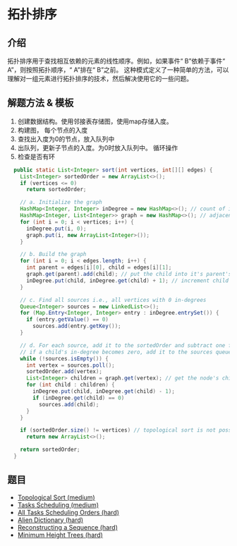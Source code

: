 # 拓扑排序

## 介绍

拓扑排序用于查找相互依赖的元素的线性顺序。例如，如果事件“ B”依赖于事件“ A”，则按照拓扑顺序，“ A”排在“ B”之前。 这种模式定义了一种简单的方法，可以理解对一组元素进行拓扑排序的技术，然后解决使用它的一些问题。

## 解题方法 & 模板

1. 创建数据结构。使用邻接表存储图，使用map存储入度。
2. 构建图， 每个节点的入度
3. 查找出入度为0的节点，放入队列中
4. 出队列，更新子节点的入度。为0时放入队列中。 循环操作
5. 检查是否有环

```java
  public static List<Integer> sort(int vertices, int[][] edges) {
    List<Integer> sortedOrder = new ArrayList<>();
    if (vertices <= 0)
      return sortedOrder;

    // a. Initialize the graph
    HashMap<Integer, Integer> inDegree = new HashMap<>(); // count of incoming edges for every vertex
    HashMap<Integer, List<Integer>> graph = new HashMap<>(); // adjacency list graph
    for (int i = 0; i < vertices; i++) {
      inDegree.put(i, 0);
      graph.put(i, new ArrayList<Integer>());
    }

    // b. Build the graph
    for (int i = 0; i < edges.length; i++) {
      int parent = edges[i][0], child = edges[i][1];
      graph.get(parent).add(child); // put the child into it's parent's list
      inDegree.put(child, inDegree.get(child) + 1); // increment child's inDegree
    }

    // c. Find all sources i.e., all vertices with 0 in-degrees
    Queue<Integer> sources = new LinkedList<>();
    for (Map.Entry<Integer, Integer> entry : inDegree.entrySet()) {
      if (entry.getValue() == 0)
        sources.add(entry.getKey());
    }

    // d. For each source, add it to the sortedOrder and subtract one from all of its children's in-degrees
    // if a child's in-degree becomes zero, add it to the sources queue
    while (!sources.isEmpty()) {
      int vertex = sources.poll();
      sortedOrder.add(vertex);
      List<Integer> children = graph.get(vertex); // get the node's children to decrement their in-degrees
      for (int child : children) {
        inDegree.put(child, inDegree.get(child) - 1);
        if (inDegree.get(child) == 0)
          sources.add(child);
      }
    }

    if (sortedOrder.size() != vertices) // topological sort is not possible as the graph has a cycle
      return new ArrayList<>();

    return sortedOrder;
  }
```

## 题目

* [Topological Sort (medium)](./Topological&#32;Sort&#32;(medium).java)
* [Tasks Scheduling (medium)](./Tasks&#32;Scheduling&#32;(medium).java)
* [All Tasks Scheduling Orders (hard)](./All&#32;Tasks&#32;Scheduling&#32;Orders&#32;(hard).java)
* [Alien Dictionary (hard)](./Alien&#32;Dictionary&#32;(hard).java)
* [Reconstructing a Sequence (hard)](./Reconstructing&#32;a&#32;Sequence&#32;(hard).java)
* [Minimum Height Trees (hard)](./Minimum&#32;Height&#32;Trees&#32;(hard).java)
  